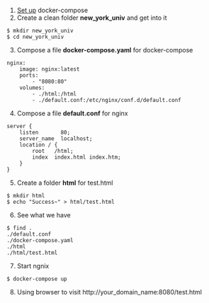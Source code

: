 1. [Set up](https://github.com/xg590/tutorials/blob/master/docker/setup.md) docker-compose
2. Create a clean folder <b>new_york_univ</b> and get into it
```
$ mkdir new_york_univ
$ cd new_york_univ
```
3. Compose a file <b>docker-compose.yaml</b> for docker-compose
```
nginx:
    image: nginx:latest
    ports:
        - "8080:80"
    volumes:
        - ./html:/html
        - ./default.conf:/etc/nginx/conf.d/default.conf
```
4. Compose a file <b>default.conf</b> for nginx
```
server {
    listen       80;
    server_name  localhost;
    location / {
        root   /html;
        index  index.html index.htm;
    }
}
```
5. Create a folder <b>html</b> for test.html
```
$ mkdir html
$ echo "Success~" > html/test.html
```
6. See what we have
```
$ find . 
./default.conf
./docker-compose.yaml
./html
./html/test.html
```
7. Start ngnix
```
$ docker-compose up
```
8. Using browser to visit http://your_domain_name:8080/test.html
